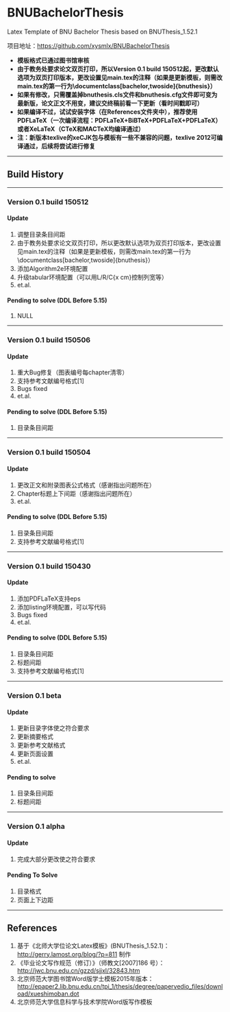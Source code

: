 # BNUBachelorThesis
Latex Template of BNU Bachelor Thesis based on BNUThesis_1.52.1

项目地址：https://github.com/xysmlx/BNUBachelorThesis

* **模板格式已通过图书馆审核**
* **由于教务处要求论文双页打印，所以Version 0.1 build 150512起，更改默认选项为双页打印版本，更改设置见main.tex的注释（如果是更新模板，则需改main.tex的第一行为\documentclass[bachelor,twoside]{bnuthesis}）**
* **如果有修改，只需覆盖掉bnuthesis.cls文件和bnuthesis.cfg文件即可变为最新版，论文正文不用变，建议交终稿前看一下更新（看时间戳即可）**
* **如果编译不过，试试安装字体（在References文件夹中），推荐使用PDFLaTeX（一次编译流程：PDFLaTeX+BiBTeX+PDFLaTeX+PDFLaTeX）或者XeLaTeX（CTeX和MACTeX均编译通过）**
* **注：新版本texlive的xeCJK包与模板有一些不兼容的问题，texlive 2012可编译通过，后续将尝试进行修复**

***
## Build History
***
### Version 0.1 build 150512
#### Update
1. 调整目录条目间距
2. 由于教务处要求论文双页打印，所以更改默认选项为双页打印版本，更改设置见main.tex的注释（如果是更新模板，则需改main.tex的第一行为\documentclass[bachelor,twoside]{bnuthesis}）
3. 添加Algorithm2e环境配置
4. 升级tabular环境配置（可以用L/R/C{x cm}控制列宽等）
5. et.al.

#### Pending to solve (DDL Before 5.15)
1. NULL

***
### Version 0.1 build 150506
#### Update
1. 重大Bug修复（图表编号每chapter清零）
2. 支持参考文献编号格式[1]
3. Bugs fixed
4. et.al.

#### Pending to solve (DDL Before 5.15)
1. 目录条目间距

***
### Version 0.1 build 150504
#### Update
1. 更改正文和附录图表公式格式（感谢指出问题所在）
2. Chapter标题上下间距（感谢指出问题所在）
3. et.al.

#### Pending to solve (DDL Before 5.15)
1. 目录条目间距
2. 支持参考文献编号格式[1]

***
### Version 0.1 build 150430
#### Update
1. 添加PDFLaTeX支持eps
2. 添加listing环境配置，可以写代码
3. Bugs fixed
4. et.al.

#### Pending to solve (DDL Before 5.15)
1. 目录条目间距
2. 标题间距
3. 支持参考文献编号格式[1]

***
### Version 0.1 beta
#### Update
1. 更新目录字体使之符合要求
2. 更新摘要格式
3. 更新参考文献格式
4. 更新页面设置
5. et.al.

#### Pending to solve
1. 目录条目间距
2. 标题间距

***
### Version 0.1 alpha
#### Update
1. 完成大部分更改使之符合要求

#### Pending To Solve
1. 目录格式
2. 页面上下边距

***
## References
1. 基于《北师大学位论文Latex模板》(BNUThesis_1.52.1)：http://gerry.lamost.org/blog/?p=811 制作
2. 《毕业论文写作规范（修订）》（师教文[2007]186 号）：http://jwc.bnu.edu.cn/gzzd/sjjxl/32843.htm
3. 北京师范大学图书馆Word版学士模板2015年版本：http://epaper2.lib.bnu.edu.cn/tpi_1/thesis/degree/papervedio_files/download/xueshimoban.dot
4. 北京师范大学信息科学与技术学院Word版写作模板
